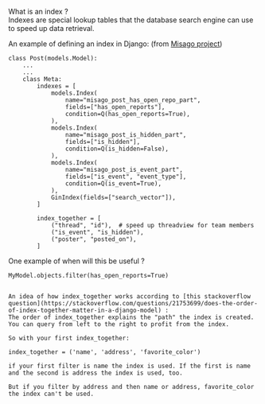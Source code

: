 
What is an index ?  
Indexes are special lookup tables that the database search engine can use to speed up data retrieval.

An example of defining an index in Django: (from [Misago project](https://github.com/rafalp/Misago))
```
class Post(models.Model):
    ...
    ...
    class Meta:
        indexes = [
            models.Index(
                name="misago_post_has_open_repo_part",
                fields=["has_open_reports"],
                condition=Q(has_open_reports=True),
            ),
            models.Index(
                name="misago_post_is_hidden_part",
                fields=["is_hidden"],
                condition=Q(is_hidden=False),
            ),
            models.Index(
                name="misago_post_is_event_part",
                fields=["is_event", "event_type"],
                condition=Q(is_event=True),
            ),
            GinIndex(fields=["search_vector"]),
        ]

        index_together = [
            ("thread", "id"),  # speed up threadview for team members
            ("is_event", "is_hidden"),
            ("poster", "posted_on"),
        ]
```
  
One example of when will this be useful ?  
```
MyModel.objects.filter(has_open_reports=True)
  
  
An idea of how index_together works according to [this stackoverflow question](https://stackoverflow.com/questions/21753699/does-the-order-of-index-together-matter-in-a-django-model) :  
The order of index_together explains the "path" the index is created. You can query from left to the right to profit from the index.

So with your first index_together:  
```
    index_together = ('name', 'address', 'favorite_color')
```  
if your first filter is name the index is used. If the first is name and the second is address the index is used, too.

But if you filter by address and then name or address, favorite_color the index can't be used.
